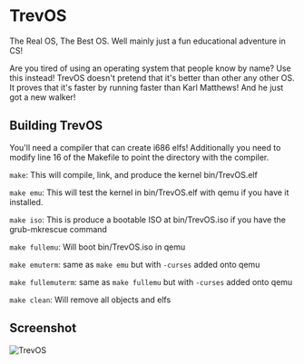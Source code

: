 # TrevOS
The Real OS, The Best OS.  Well mainly just a fun educational adventure in CS!

Are you tired of using an operating system that people know by name?  Use this instead!
TrevOS doesn't pretend that it's better than other any other OS.  It proves that it's faster by running faster than Karl Matthews!  And he just got a new walker!

## Building TrevOS

You'll need a compiler that can create i686 elfs!  Additionally you need to modify line 16 of the Makefile to point the directory with the compiler.

`make`: This will compile, link, and produce the kernel bin/TrevOS.elf

`make emu`: This will test the kernel in bin/TrevOS.elf with qemu if you have it installed.

`make iso`: This is produce a bootable ISO at bin/TrevOS.iso if you have the grub-mkrescue command

`make fullemu`: Will boot bin/TrevOS.iso in qemu

`make emuterm`: same as `make emu` but with `-curses` added onto qemu

`make fullemuterm`: same as `make fullemu` but with `-curses` added onto qemu

`make clean`: Will remove all objects and elfs

## Screenshot
![TrevOS](http://i.imgur.com/nSpDIgc.png)

